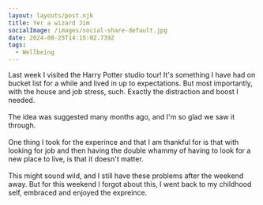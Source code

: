```yaml
---
layout: layouts/post.njk
title: Yer a wizard Jim
socialImage: /images/social-share-default.jpg
date: 2024-08-25T14:15:02.739Z
tags:
  - Wellbeing
---
```

Last week I visited the Harry Potter studio tour! It's something I have had on bucket list for a while and lived in up to expectations. But most importantly, with the house and job stress, such. Exactly the distraction and boost I needed.\
\
The idea was suggested many months ago, and I'm so glad we saw it through.\
\
One thing I took for the experince and that I am thankful for is that with looking for job and then having the double whammy of having to look for a new place to live, is that it doesn't matter.\
\
This might sound wild, and I still have these problems after the weekend away. But for this weekend I forgot about this, I went back to my childhood self, embraced and enjoyed the expreince.